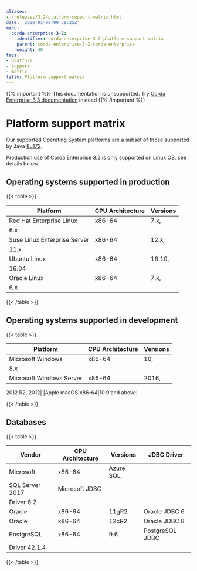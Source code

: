 ```yaml
---
aliases:
- /releases/3.2/platform-support-matrix.html
date: '2020-01-08T09:59:25Z'
menu:
  corda-enterprise-3-2:
    identifier: corda-enterprise-3-2-platform-support-matrix
    parent: corda-enterprise-3-2-corda-enterprise
    weight: 40
tags:
- platform
- support
- matrix
title: Platform support matrix
---
```

{{% important %}}
This documentation is unsupported.
Try [Corda Enterprise 3.3 documentation](/docs/corda-enterprise/3.3/_index.md) instead
{{% /important %}}


# Platform support matrix

Our supported Operating System platforms are a subset of those supported by Java [8u172](http://www.oracle.com/technetwork/java/javase/certconfig-2095354.html).

Production use of Corda Enterprise 3.2 is only supported on Linux OS, see details below.


## Operating systems supported in production


{{< table >}}

|Platform|CPU Architecture|Versions|
|-------------------------------|------------------|-----------|
|Red Hat Enterprise Linux|x86-64|7.x,
6.x|
|Suse Linux Enterprise Server|x86-64|12.x,
11.x|
|Ubuntu Linux|x86-64|16.10,
16.04|
|Oracle Linux|x86-64|7.x,
6.x|

{{< /table >}}


## Operating systems supported in development


{{< table >}}

|Platform|CPU Architecture|Versions|
|-------------------------------|------------------|-----------|
|Microsoft Windows|x86-64|10,
8.x|
|Microsoft Windows Server|x86-64|2016,
2012 R2,
2012|
|Apple macOS|x86-64|10.9 and
above|

{{< /table >}}


## Databases


{{< table >}}

|Vendor|CPU Architecture|Versions|JDBC Driver|
|-------------------------------|------------------|------------------|--------------------|
|Microsoft|x86-64|Azure SQL,
SQL Server 2017|Microsoft JDBC
Driver 6.2|
|Oracle|x86-64|11gR2|Oracle JDBC 6|
|Oracle|x86-64|12cR2|Oracle JDBC 8|
|PostgreSQL|x86-64|9.6|PostgreSQL JDBC
Driver 42.1.4|

{{< /table >}}

